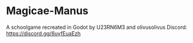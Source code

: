 # Magicae-Manus
 A schoolgame recreated in Godot by U23RN6M3 and olivusolivus
 Discord:
 https://discord.gg/6uyfEuaEzh
